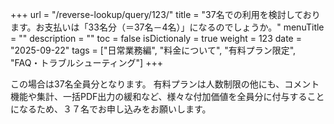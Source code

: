 +++
url = "/reverse-lookup/query/123/"
title = "37名での利用を検討しております。お支払いは「33名分（＝37名－4名）」になるのでしょうか。"
menuTitle = ""
description = ""
toc = false
isDictionaly = true
weight = 123
date = "2025-09-22"
tags = ["日常業務編", "料金について", "有料プラン限定", "FAQ・トラブルシューティング"]
+++

この場合は37名全員分となります。
有料プランは人数制限の他にも、コメント機能や集計、一括PDF出力の緩和など、様々な付加価値を全員分に付与することになるため、３７名でお申し込みをお願いします。
